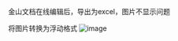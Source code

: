 金山文档在线编辑后，导出为excel，图片不显示问题

将图片转换为浮动格式
![image](https://github.com/Liquid-MS/daily_note/assets/65379144/8aee994e-e338-4119-b9c1-705babecaba1)
